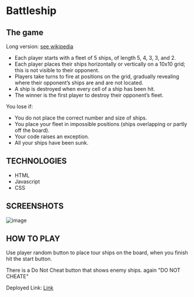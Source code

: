 Battleship
==========

The game
--------

Long version: [see wikipedia](https://secure.wikimedia.org/wikipedia/en/wiki/Battleship_game)

* Each player starts with a fleet of 5 ships, of length 5, 4, 3, 3, and 2.
* Each player places their ships horizontally or vertically on a 10x10 grid;
  this is not visible to their opponent.
* Players take turns to fire at positions on the grid, gradually revealing
  where their opponent’s ships are and are not located.
* A ship is destroyed when every cell of a ship has been hit.
* The winner is the first player to destroy their opponent’s fleet.

You lose if:

* You do not place the correct number and size of ships.
* You place your fleet in impossible positions (ships overlapping or partly off
  the board).
* Your code raises an exception.
* All your ships have been sunk.

TECHNOLOGIES
--------------
* HTML
* Javascript
* CSS

SCREENSHOTS
--------------
![image](https://user-images.githubusercontent.com/109234009/193694178-36a9af1c-f906-44db-ab0f-43bfb0756771.png)





HOW TO PLAY
--------------

Use player random button to place tour ships on the board, when you finish hit the start button. 

There is a Do Not Cheat button that shows enemy ships. again "DO NOT CHEATE"


Deployed Link: [Link]([https://user-images.githubusercontent.com/109234009/193694178-36a9af1c-f906-44db-ab0f-43bfb0756771.png](https://www.roozbehk.com/BATTLESHIP/))
